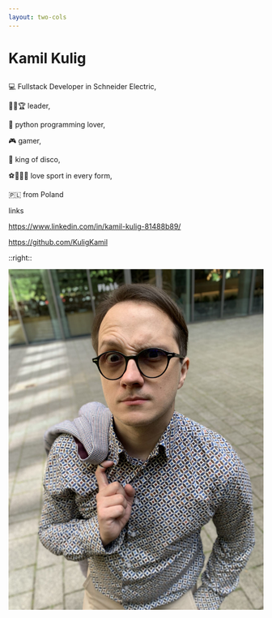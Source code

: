 ```yaml
---
layout: two-cols
---
```


# Kamil Kulig

##

💻 Fullstack Developer in Schneider Electric,

🌟✨🏆 leader,

🐍 python programming lover,

🎮 gamer,

🕺 king of disco,

⚽️🏀🏈🥊 love sport in every form,

🇵🇱 from Poland


links

https://www.linkedin.com/in/kamil-kulig-81488b89/


https://github.com/KuligKamil

::right::

![Kamil Kulig](./assets/me.png)
